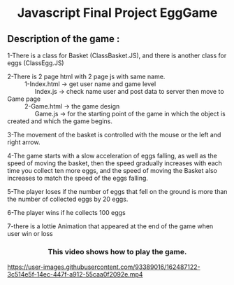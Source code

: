 <h1 align="center">Javascript Final Project EggGame</h1>


## Description of the game :  
1-There is a class for Basket (ClassBasket.JS), and there is another class for eggs (ClassEgg.JS)

2-There is 2 page 
html with 2 page js with same name.  
&nbsp; &nbsp; &nbsp; &nbsp; &nbsp; 1-Index.html -> get user name and game level  
&nbsp; &nbsp; &nbsp; &nbsp; &nbsp; &nbsp; &nbsp; &nbsp; Index.js   -> check name user and post data to server then move to Game page  
&nbsp; &nbsp; &nbsp; &nbsp; &nbsp; 2-Game.html  -> the game design  
&nbsp; &nbsp; &nbsp; &nbsp; &nbsp; &nbsp; &nbsp; &nbsp; Game.js    -> for the starting point of the game in which the object is created and which the game begins.  

3-The movement of the basket is controlled with the mouse or the left and right arrow.  

4-The game starts with a slow acceleration of eggs falling, as well as the speed of moving the basket, then the speed gradually increases with each time you collect ten more eggs, and the speed of moving the Basket also increases to match the speed of the eggs falling.  

5-The player loses if the number of eggs that fell on the ground is more than the number of collected eggs by 20 eggs.  

6-The player wins if he collects 100 eggs  

7-there is a lottie Animation that appeared at the end of the game when user win or loss  

<h3 align="center"> This video shows how to play the game. </h3>  



https://user-images.githubusercontent.com/93389016/162487122-3c514e5f-14ec-447f-a912-55caa0f2092e.mp4

